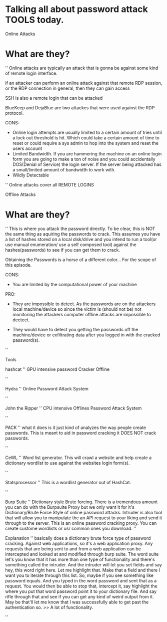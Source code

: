 # Talking all about password attack TOOLS today.

Online Attacks
# What are they?
''
Online attacks are typically an attack that is gonna be against some kind of remote login interface.

if an attacker can perform an online attack against that remote RDP session, or the RDP connection in general, then they can gain access

SSH is also a remote login that can be attacked

BlueKeep and DejaBlue are two attackes that were used against the RDP protocol.

CONS:
- Online login attempts are usually limited to a certain amount of tries until a lock out threshold is hit.
    Which could take a certain amount of time to reset or could require a sys admin to hop into the system and reset the users account
- Limited Bandwidth. If you are hammering the machine on an online login form you are going to make a ton of noise and you could accidentally DOS(Denial of Service)  the login server. If the server being attacked has a small/limited amount of bandwidth to work with.
- Wildly Detectable  

''
Online attacks cover all REMOTE LOGINS 

Offline Attacks
# What are they?
''
This is where you attack the password directly. To be clear, this is NOT the same thing as aquiring the passwords to crack. This assumes you have a list of hashes stored on a local disk/drive and you intend to run a tool(or use manual enumeration/ use a self composed tool) against the hashes(passwords) to see if you can get them to crack.

Obtaining the Passwords is a horse of a different color... For the scope of this episode.

CONS:
- You are limited by the computational power of your machine

PRO:
- They are impossible to detect. As the passwords are on the attackers local machine/device so since the victim is (should not be) not monitoring the attackers computer offline attacks are impossible to dectect.


- They would have to detect you getting the passwords off the machine/device or exfiltrating data after you logged in with the cracked password(s). 

''

Tools

hashcat
''
GPU intensive password Cracker
Offline

''

Hydra
''
Online Password Attack System 

''

John the Ripper
''
CPU intensive
Offlines Password Attack System

''

PACK
''
what it does is it just kind of analyzes the way people create passwords. This is meant to aid in password cracking it DOES NOT crack passwords.

''

CeWL
''
Word list generator. This will crawl a website and help create a dictionary wordlist to use against the websites login form(s).

''


Statsprocessor
''
This is a wordlist generator out of HashCat.

''


Burp Suite
''
Dictionary style Brute forcing. 
There is a tremendous amount you can do with the Burpsuite Proxy but we only want it for it's Dictionary/Brute Force Style of online password attacks.
Intruder is also tool that will allow you to manipulate the an API request to your liking and send it through to the server.
This is an online password cracking proxy.
You can create custome wordlists or usr common ones you download.
''



Explanation
  ''
 basically does a dictionary brute force type of password cracking. Against web applications, so it's a web application proxy. Any requests that are being sent to and from a web application can be intercepted and looked at and modified through burp suite. The word suite let's you know that it has more than one type of functionality and there's something called the intruder. And the intruder will let you set fields and say hey, this word right here. Let me highlight that. Make that a field and there I want you to iterate through this list. So, maybe if you see something like password equals. And you typed in the word password and sent that as a request. You would then be able to stop that, intercept it, say highlight the where you put that word password point it to your dictionary file. And say rifle through that and see if you can get any kind of weird output from it. May be that'll let me know that I was successfully able to get past the authentication so. >> A lot of functionality.
  
  ''
